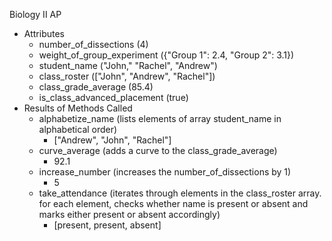 Biology II AP
- Attributes
  - number_of_dissections (4)
  - weight_of_group_experiment ({"Group 1": 2.4, "Group 2": 3.1})
  - student_name ("John," "Rachel", "Andrew")
  - class_roster (["John", "Andrew", "Rachel"])
  - class_grade_average (85.4)
  - is_class_advanced_placement (true)
- Results of Methods Called
  - alphabetize_name (lists elements of array student_name in alphabetical order)
    - ["Andrew", "John", "Rachel"]
  - curve_average (adds a curve to the class_grade_average)
    - 92.1
  - increase_number (increases the number_of_dissections by 1)
    - 5
  - take_attendance (iterates through elements in the class_roster array. for each element, checks whether name is present or absent and marks either present or absent accordingly)
    - [present, present, absent]

